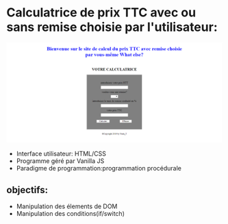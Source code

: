 # Calculatrice de prix TTC avec ou sans remise choisie par l'utilisateur:
![interface](calculatrice_TVA.png)
* Interface utilisateur: HTML/CSS
* Programme géré par Vanilla JS
* Paradigme de programmation:programmation procédurale
## objectifs:
* Manipulation des élements de DOM
* Manipulation des conditions(if/switch)
